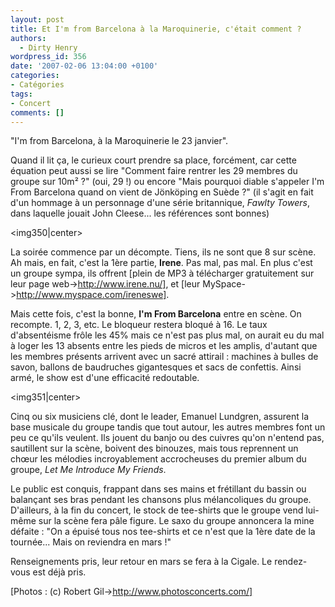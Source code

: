 ```yaml
---
layout: post
title: Et I'm from Barcelona à la Maroquinerie, c'était comment ?
authors:
  - Dirty Henry
wordpress_id: 356
date: '2007-02-06 13:04:00 +0100'
categories:
- Catégories
tags:
- Concert
comments: []
---
```

"I'm from Barcelona, à la Maroquinerie le 23 janvier". 

Quand il lit ça, le curieux court prendre sa place, forcément, car cette équation peut aussi se lire "Comment faire rentrer les 29 membres du groupe sur 10m² ?" (oui, 29 !) ou encore "Mais pourquoi diable s'appeler I'm From Barcelona quand on vient de Jönköping en Suède ?" (il s'agit en fait d'un hommage à un personnage d'une série britannique, *Fawlty Towers*, dans laquelle jouait John Cleese... les références sont bonnes)

<img350|center>

La soirée commence par un décompte. Tiens, ils ne sont que 8 sur scène. Ah mais, en fait, c'est la 1ère partie, __Irene__. Pas mal, pas mal. En plus c'est un groupe sympa, ils offrent [plein de MP3 à télécharger gratuitement sur leur page web->http://www.irene.nu/], et [leur MySpace->http://www.myspace.com/ireneswe].

Mais cette fois, c'est la bonne, __I'm From Barcelona__ entre en scène. On recompte. 1, 2, 3, etc. Le bloqueur restera bloqué à 16. Le taux d'absentéisme frôle les 45% mais ce n'est pas plus mal, on aurait eu du mal à loger les 13 absents entre les pieds de micros et les amplis, d'autant que les membres présents arrivent avec un sacré attirail : machines à bulles de savon, ballons de baudruches gigantesques et sacs de confettis. Ainsi armé, le show est d'une efficacité redoutable.

<img351|center>

Cinq ou six musiciens clé, dont le leader, Emanuel Lundgren, assurent la base musicale du groupe tandis que tout autour, les autres membres font un peu ce qu'ils veulent. Ils jouent du banjo ou des cuivres qu'on n'entend pas, sautillent sur la scène, boivent des binouzes, mais tous reprennent un chœur les mélodies incroyablement accrocheuses du premier album du groupe, *Let Me Introduce My Friends*.

Le public est conquis, frappant dans ses mains et frétillant du bassin ou balançant ses bras pendant les chansons plus mélancoliques du groupe. D'ailleurs, à la fin du concert, le stock de tee-shirts que le groupe vend lui-même sur la scène fera pâle figure. Le saxo du groupe annoncera la mine défaite : "On a épuisé tous nos tee-shirts et ce n'est que la 1ère date de la tournée... Mais on reviendra en mars !"

Renseignements pris, leur retour en mars se fera à la Cigale. Le rendez-vous est déjà pris.

[Photos : (c) Robert Gil->http://www.photosconcerts.com/]
